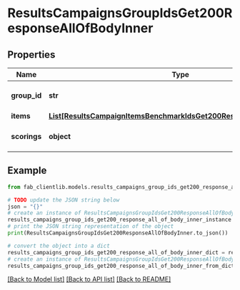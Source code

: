 # ResultsCampaignsGroupIdsGet200ResponseAllOfBodyInner


## Properties

Name | Type | Description | Notes
------------ | ------------- | ------------- | -------------
**group_id** | **str** | ID of benchmark group. | [optional] 
**items** | [**List[ResultsCampaignItemsBenchmarkIdsGet200ResponseAllOfBodyInner]**](ResultsCampaignItemsBenchmarkIdsGet200ResponseAllOfBodyInner.md) |  | [optional] 
**scorings** | **object** | Dictionary of group scores | [optional] 

## Example

```python
from fab_clientlib.models.results_campaigns_group_ids_get200_response_all_of_body_inner import ResultsCampaignsGroupIdsGet200ResponseAllOfBodyInner

# TODO update the JSON string below
json = "{}"
# create an instance of ResultsCampaignsGroupIdsGet200ResponseAllOfBodyInner from a JSON string
results_campaigns_group_ids_get200_response_all_of_body_inner_instance = ResultsCampaignsGroupIdsGet200ResponseAllOfBodyInner.from_json(json)
# print the JSON string representation of the object
print(ResultsCampaignsGroupIdsGet200ResponseAllOfBodyInner.to_json())

# convert the object into a dict
results_campaigns_group_ids_get200_response_all_of_body_inner_dict = results_campaigns_group_ids_get200_response_all_of_body_inner_instance.to_dict()
# create an instance of ResultsCampaignsGroupIdsGet200ResponseAllOfBodyInner from a dict
results_campaigns_group_ids_get200_response_all_of_body_inner_from_dict = ResultsCampaignsGroupIdsGet200ResponseAllOfBodyInner.from_dict(results_campaigns_group_ids_get200_response_all_of_body_inner_dict)
```
[[Back to Model list]](../README.md#documentation-for-models) [[Back to API list]](../README.md#documentation-for-api-endpoints) [[Back to README]](../README.md)


